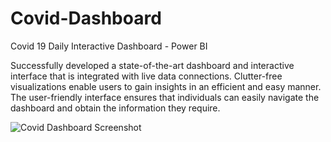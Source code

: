 # Covid-Dashboard
Covid 19 Daily Interactive Dashboard - Power BI

Successfully developed a state-of-the-art dashboard and interactive interface that is integrated with live data connections. 
Clutter-free visualizations enable users to gain insights in an efficient and easy manner. 
The user-friendly interface ensures that individuals can easily navigate the dashboard and obtain the information they require. 

![Covid Dashboard Screenshot](https://github.com/MrSwapnil/covid-dashboard/assets/54571208/2ae72e68-cccc-4f44-85e1-7287f22d199c)

